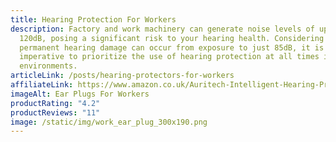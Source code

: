 ```yaml
---
title: Hearing Protection For Workers
description: Factory and work machinery can generate noise levels of up to
  120dB, posing a significant risk to your hearing health. Considering that
  permanent hearing damage can occur from exposure to just 85dB, it is
  imperative to prioritize the use of hearing protection at all times in these
  environments.
articleLink: /posts/hearing-protectors-for-workers
affiliateLink: https://www.amazon.co.uk/Auritech-Intelligent-Hearing-Protection-Environments/dp/B06XHKKGHB?maas=maas_adg_5EC43EE113062B5397551B39C7E07525_afap_abs&ref_=aa_maas&tag=maas
imageAlt: Ear Plugs For Workers
productRating: "4.2"
productReviews: "11"
image: /static/img/work_ear_plug_300x190.png
---
```

